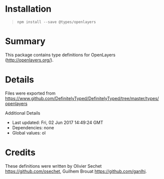 # Installation
> `npm install --save @types/openlayers`

# Summary
This package contains type definitions for OpenLayers (http://openlayers.org/).

# Details
Files were exported from https://www.github.com/DefinitelyTyped/DefinitelyTyped/tree/master/types/openlayers

Additional Details
 * Last updated: Fri, 02 Jun 2017 14:49:24 GMT
 * Dependencies: none
 * Global values: ol

# Credits
These definitions were written by Olivier Sechet <https://github.com/osechet>, Guilhem Brouat <https://github.com/ganlhi>.

